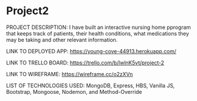 # Project2

PROJECT DESCRIPTION: I have built an interactive nursing home pprogram that keeps track of patients, their health conditions, what medications they may be taking and other relevant information. 

LINK TO DEPLOYED APP: https://young-cove-44913.herokuapp.com/

LINK TO TRELLO BOARD: https://trello.com/b/lwlnK5vt/project-2

LINK TO WIREFRAME: https://wireframe.cc/o2zXVn

LIST OF TECHNOLOGIES USED: MongoDB, Express, HBS, Vanilla JS, Bootstrap, Mongoose, Nodemon, and Method-Override




